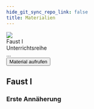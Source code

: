 ```yaml
---
hide_git_sync_repo_link: false
title: Materialien
---
```


<div class="card">
  <div class="card-image">
    <img src="https://hartmann.uber.space/user/pages/02.materialien/Faust-1926-Poster-MGM.jpeg" class="img-responsive">
  </div>
  <div class="card-header">
    <div class="card-title h5">Faust I </div>
    <div class="card-subtitle text-gray">Unterrichtsreihe</div>
  </div>
  <div class="card-body">
    ...
  </div>
  <div class="card-footer">
    <button class="btn btn-primary">Material aufrufen</button>
  </div>
</div>

## Faust I
### Erste Annäherung